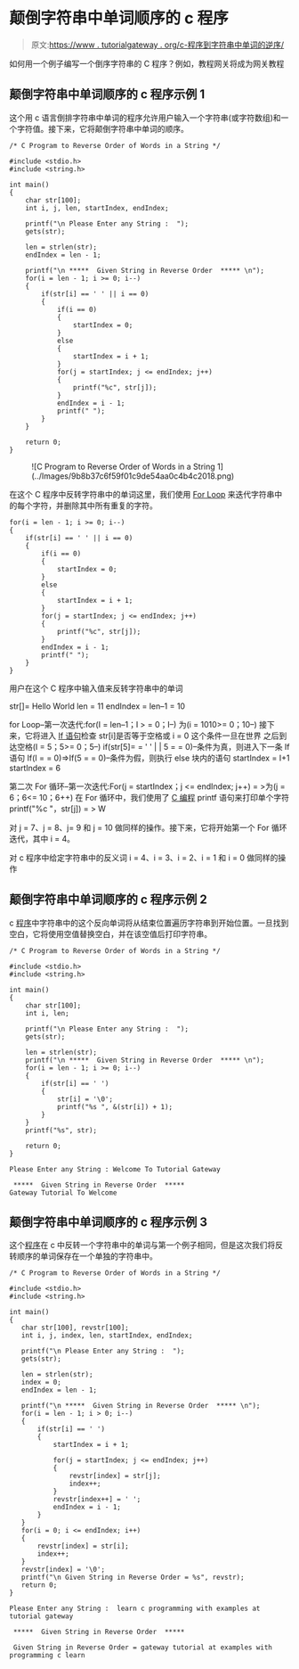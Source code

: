 # 颠倒字符串中单词顺序的 c 程序

> 原文:[https://www . tutorialgateway . org/c-程序到字符串中单词的逆序/](https://www.tutorialgateway.org/c-program-to-reverse-order-of-words-in-a-string/)

如何用一个例子编写一个倒序字符串的 C 程序？例如，教程网关将成为网关教程

## 颠倒字符串中单词顺序的 c 程序示例 1

这个用 c 语言倒排字符串中单词的程序允许用户输入一个字符串(或字符数组)和一个字符值。接下来，它将颠倒字符串中单词的顺序。

```
/* C Program to Reverse Order of Words in a String */

#include <stdio.h>
#include <string.h>

int main()
{
  	char str[100];
  	int i, j, len, startIndex, endIndex;

  	printf("\n Please Enter any String :  ");
  	gets(str);

  	len = strlen(str);
  	endIndex = len - 1;

  	printf("\n *****  Given String in Reverse Order  ***** \n"); 	   	
  	for(i = len - 1; i >= 0; i--)
	{
		if(str[i] == ' ' || i == 0)
		{
			if(i == 0)
			{
				startIndex = 0;
			}
			else
			{
				startIndex = i + 1;
			}
			for(j = startIndex; j <= endIndex; j++)
			{
				printf("%c", str[j]);
			}
			endIndex = i - 1;
			printf(" ");				
		} 
	}

  	return 0;
}
```

<figure class="wp-block-image">![C Program to Reverse Order of Words in a String 1](../Images/9b8b37c6f59f01c9de54aa0c4b4c2018.png)</figure>

在这个 C 程序中反转字符串中的单词这里，我们使用 [For Loop](https://www.tutorialgateway.org/for-loop-in-c-programming/) 来迭代字符串中的每个字符，并删除其中所有重复的字符。

```
for(i = len - 1; i >= 0; i--)
{
	if(str[i] == ' ' || i == 0)
	{
		if(i == 0)
		{
			startIndex = 0;
		}
		else
		{
			startIndex = i + 1;
		}
		for(j = startIndex; j <= endIndex; j++)
		{
			printf("%c", str[j]);
		}
		endIndex = i - 1;
		printf(" ");				
	} 
}
```

用户在这个 C 程序中输入值来反转字符串中的单词

str[]= Hello World
len = 11
endIndex = len–1 = 10

for Loop–第一次迭代:for(I = len–1；I > = 0；I–)
为(i = 1010>= 0；10–)
接下来，它将进入 [If 语句](https://www.tutorialgateway.org/if-statement-in-c/)检查 str[i]是否等于空格或 i = 0
这个条件一旦在世界
之后到达空格(I = 5；5>= 0；5–)
if(str[5]= = ' ' | | 5 = = 0)–条件为真，则进入下一条 If 语句
If(I = = 0)=>If(5 = = 0)–条件为假，则执行 else 块内的语句
startIndex = I+1
startIndex = 6

第二次 For 循环–第一次迭代:For(j = startIndex；j <= endIndex; j++)
= >为(j = 6；6<= 10；6++)
在 For 循环中，我们使用了 [C 编程](https://www.tutorialgateway.org/c-programming/) printf 语句来打印单个字符
printf("%c "，str[j]) = > W

对 j = 7、j = 8、j= 9 和 j = 10 做同样的操作。接下来，它将开始第一个 For 循环迭代，其中 i = 4。

对 c 程序中给定字符串中的反义词 i = 4、i = 3、i = 2、i = 1 和 i = 0 做同样的操作

## 颠倒字符串中单词顺序的 c 程序示例 2

c [程序](https://www.tutorialgateway.org/c-programming-examples/)中字符串中的这个反向单词将从结束位置遍历字符串到开始位置。一旦找到空白，它将使用空值替换空白，并在该空值后打印字符串。

```
/* C Program to Reverse Order of Words in a String */

#include <stdio.h>
#include <string.h>

int main()
{
  	char str[100];
  	int i, len;

  	printf("\n Please Enter any String :  ");
  	gets(str);

  	len = strlen(str);
  	printf("\n *****  Given String in Reverse Order  ***** \n"); 	   	
  	for(i = len - 1; i >= 0; i--)
	{
		if(str[i] == ' ')
		{
			str[i] = '\0';
			printf("%s ", &(str[i]) + 1);	
		} 
	}
	printf("%s", str);

  	return 0;
}
```

```
Please Enter any String : Welcome To Tutorial Gateway

 *****  Given String in Reverse Order  ***** 
Gateway Tutorial To Welcome
```

## 颠倒字符串中单词顺序的 c 程序示例 3

这个[程序](https://www.tutorialgateway.org/c-programming-examples/)在 c 中反转一个字符串中的单词与第一个例子相同，但是这次我们将反转顺序的单词保存在一个单独的字符串中。

 ```
/* C Program to Reverse Order of Words in a String */

#include <stdio.h>
#include <string.h>

int main()
{
  	char str[100], revstr[100];
  	int i, j, index, len, startIndex, endIndex;

  	printf("\n Please Enter any String :  ");
  	gets(str);

  	len = strlen(str);
  	index = 0;
  	endIndex = len - 1;

  	printf("\n *****  Given String in Reverse Order  ***** \n"); 	   	
  	for(i = len - 1; i > 0; i--)
	{
		if(str[i] == ' ')
		{
			startIndex = i + 1;

			for(j = startIndex; j <= endIndex; j++)
			{
				revstr[index] = str[j];
				index++;
			}
			revstr[index++] = ' ';
			endIndex = i - 1;				
		} 
	}
	for(i = 0; i <= endIndex; i++)
	{
		revstr[index] = str[i];
		index++;
	}
	revstr[index] = '\0';
	printf("\n Given String in Reverse Order = %s", revstr); 
  	return 0;
}
```

```
Please Enter any String :  learn c programming with examples at tutorial gateway

 *****  Given String in Reverse Order  ***** 

 Given String in Reverse Order = gateway tutorial at examples with programming c learn
```